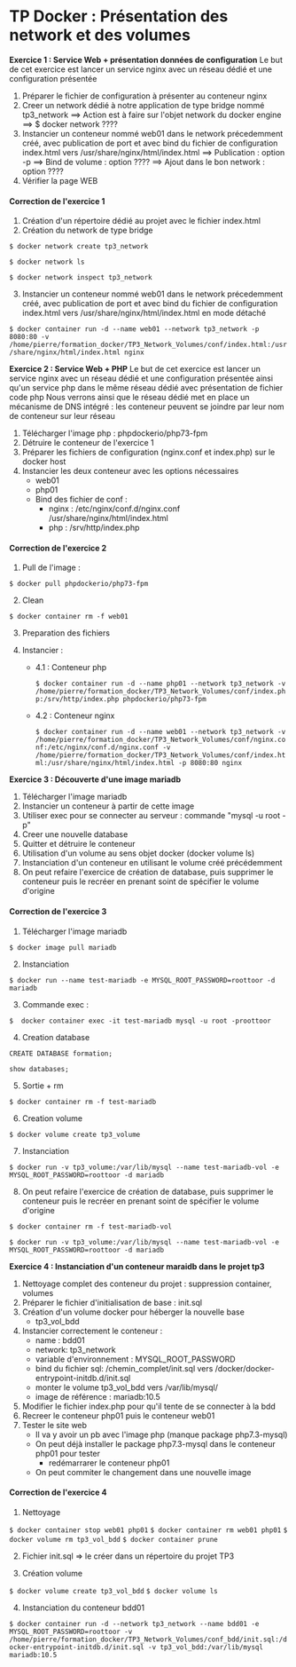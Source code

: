 # TP Docker : Présentation des network et des volumes

**Exercice 1 : Service Web + présentation données de configuration**
Le but de cet exercice est lancer un service nginx avec un réseau dédié et une configuration présentée
1. Préparer le fichier de configuration à présenter au conteneur nginx
2. Creer un network dédié à notre application de type bridge nommé tp3_network
    ==> Action est à faire sur l'objet network du docker engine
    ==> $ docker network ????
3. Instancier un conteneur nommé web01 dans le network précedemment créé, avec publication de port et avec bind du fichier de configuration index.html vers /usr/share/nginx/html/index.html
    ==> Publication : option -p
    ==> Bind de volume : option ????
    ==> Ajout dans le bon network : option ????
4. Vérifier la page WEB


#### Correction de l'exercice 1
1. Création d'un répertoire dédié au projet avec le fichier index.html
2. Création du network de type bridge

```$ docker network create tp3_network```

```$ docker network ls```

```$ docker network inspect tp3_network```

3. Instancier un conteneur nommé web01 dans le network précedemment créé, avec publication de port et avec bind du fichier de configuration index.html vers /usr/share/nginx/html/index.html en mode détaché

```$ docker container run -d --name web01 --network tp3_network -p 8080:80 -v /home/pierre/formation_docker/TP3_Network_Volumes/conf/index.html:/usr/share/nginx/html/index.html nginx```


**Exercice 2 : Service Web + PHP**
Le but de cet exercice est lancer un service nginx avec un réseau dédié et une configuration présentée
ainsi qu'un service php dans le même réseau dédié avec présentation de fichier code php
Nous verrons ainsi que le réseau dédié met en place un mécanisme de DNS intégré : les conteneur peuvent se joindre par leur nom de conteneur sur leur réseau

1. Télécharger l'image php : phpdockerio/php73-fpm
2. Détruire le conteneur de l'exercice 1
3. Préparer les fichiers de configuration (nginx.conf et index.php) sur le docker host
4. Instancier les deux conteneur avec les options nécessaires
    - web01
    - php01
    - Bind des fichier de conf :
        - nginx : /etc/nginx/conf.d/nginx.conf
                   /usr/share/nginx/html/index.html
        - php   : /srv/http/index.php


#### Correction de l'exercice 2

1. Pull de l'image :

```$ docker pull phpdockerio/php73-fpm```

2. Clean

```$ docker container rm -f web01```

3. Preparation des fichiers

4. Instancier :

    - 4.1 : Conteneur php
    
        ```$ docker container run -d --name php01 --network tp3_network -v /home/pierre/formation_docker/TP3_Network_Volumes/conf/index.php:/srv/http/index.php phpdockerio/php73-fpm```

    - 4.2 : Conteneur nginx

        ```$ docker container run -d --name web01 --network tp3_network -v /home/pierre/formation_docker/TP3_Network_Volumes/conf/nginx.conf:/etc/nginx/conf.d/nginx.conf -v /home/pierre/formation_docker/TP3_Network_Volumes/conf/index.html:/usr/share/nginx/html/index.html -p 8080:80 nginx```


**Exercice 3 : Découverte d'une image mariadb**
1. Télécharger l'image mariadb
2. Instancier un conteneur à partir de cette image
3. Utiliser exec pour se connecter au serveur : commande "mysql -u root -p"
4. Creer une nouvelle database
5. Quitter et détruire le conteneur
6. Utilisation d'un volume au sens objet docker (docker volume ls)
7. Instanciation d'un conteneur en utilisant le volume créé précédemment
8. On peut refaire l'exercice de création de database, puis supprimer le conteneur puis le recréer en prenant soint de spécifier le volume d'origine

#### Correction de l'exercice 3
1. Télécharger l'image mariadb

```$ docker image pull mariadb```

2. Instanciation

```$ docker run --name test-mariadb -e MYSQL_ROOT_PASSWORD=roottoor -d mariadb```

3. Commande exec :

```$  docker container exec -it test-mariadb mysql -u root -proottoor```

4. Creation database

```CREATE DATABASE formation;```

```show databases;```

5. Sortie + rm

```$ docker container rm -f test-mariadb```

6. Creation volume

```$ docker volume create tp3_volume```

7. Instanciation

```$ docker run -v tp3_volume:/var/lib/mysql --name test-mariadb-vol -e MYSQL_ROOT_PASSWORD=roottoor -d mariadb```

8. On peut refaire l'exercice de création de database, puis supprimer le conteneur puis le recréer en prenant soint de spécifier le volume d'origine

```$ docker container rm -f test-mariadb-vol```

```$ docker run -v tp3_volume:/var/lib/mysql --name test-mariadb-vol -e MYSQL_ROOT_PASSWORD=roottoor -d mariadb```


**Exercice 4 : Instanciation d'un conteneur maraidb dans le projet tp3**
1. Nettoyage complet des conteneur du projet : suppression container, volumes
2. Préparer le fichier d'initialisation de base : init.sql
3. Création d'un volume docker pour héberger la nouvelle base
    - tp3_vol_bdd
4. Instancier correctement le conteneur :
    - name : bdd01
    - network: tp3_network
    - variable d'environnement : MYSQL_ROOT_PASSWORD
    - bind du fichier sql: /chemin_complet/init.sql vers /docker/docker-entrypoint-initdb.d/init.sql
    - monter le volume tp3_vol_bdd vers /var/lib/mysql/
    - image de référence : mariadb:10.5
5. Modifier le fichier index.php pour qu'il tente de se connecter à la bdd
6. Recreer le conteneur php01 puis le conteneur web01
7. Tester le site web 
    - Il va y avoir un pb avec l'image php (manque package php7.3-mysql)
    - On peut déjà installer le package php7.3-mysql dans le conteneur php01 pour tester
        - redémarrarer le conteneur php01
    - On peut commiter le changement dans une nouvelle image


#### Correction de l'exercice 4

1. Nettoyage

```$ docker container stop web01 php01```
```$ docker container rm web01 php01```
```$ docker volume rm tp3_vol_bdd```
```$ docker container prune```

2. Fichier init.sql => le créer dans un répertoire du projet TP3

3. Création volume

```$ docker volume create tp3_vol_bdd```
```$ docker volume ls```

4. Instanciation du conteneur bdd01

```$ docker container run -d --network tp3_network --name bdd01 -e MYSQL_ROOT_PASSWORD=roottoor -v /home/pierre/formation_docker/TP3_Network_Volumes/conf_bdd/init.sql:/docker-entrypoint-initdb.d/init.sql -v tp3_vol_bdd:/var/lib/mysql mariadb:10.5```
